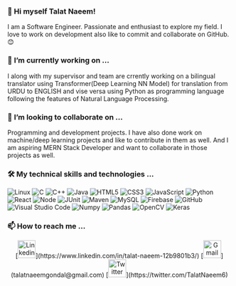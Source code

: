 ### 👋 Hi myself **Talat Naeem**!
I am a Software Engineer. Passionate and enthusiast to explore my field. I love to work on development also like to commit and collaborate on GitHub. 😊

### 🔭 **I’m currently working on** ...
I along with my supervisor and team are crrently working on a bilingual translator using Transformer(Deep Learning NN Model) for translation from URDU to ENGLISH and vise versa using Python as programming language following the features of Natural Language Processing.

### 👯 **I’m looking to collaborate on** ...
Programming and development projects. I have also done work on machine/deep learning projects and like to contribute in them as well. And I am aspiring MERN Stack Developer and want to collaborate in those projects as well.

### 🛠️ **My technical skills and technologies** ...
![Linux](https://img.shields.io/badge/-Linux-000?style=flat-square&logo=linux)
![C](https://img.shields.io/badge/-C-000?style=flat-square&logo=c)
![C++](https://img.shields.io/badge/-C++-000?style=flat-square&logo=cplusplus)
![Java](https://img.shields.io/badge/-Java-000?style=flat-square&logo=java)
![HTML5](https://img.shields.io/badge/-HTML-000?style=flat-square&logo=html5)
![CSS3](https://img.shields.io/badge/-CSS3-000?style=flat-square&logo=css3)
![JavaScript](https://img.shields.io/badge/-JavaScript-000?style=flat-square&logo=javascript)
![Python](https://img.shields.io/badge/-Python-000?style=flat-square&logo=python)
![React](https://img.shields.io/badge/-React-000?style=flat-square&logo=react)
![Node](https://img.shields.io/badge/-Node-000?style=flat-square&logo=nodedotjs)
![JUnit](https://img.shields.io/badge/-JUnit-000?style=flat-square&logo=junit5)
![Maven](https://img.shields.io/badge/-Maven-000?style=flat-square&logo=apachemaven)
![MySQL](https://img.shields.io/badge/-MySQL-000?style=flat-square&logo=mysql)
![Firebase](https://img.shields.io/badge/-Firebase-000?style=flat-square&logo=firebase)
![GitHub](https://img.shields.io/badge/-GitHub-000?style=flat-square&logo=github)
![Visual Studio Code](https://img.shields.io/badge/-VS_Code-000?style=flat-square&logo=visualstudiocode)
![Numpy](https://img.shields.io/badge/-Numpy-000?style=flat-square&logo=numpy)
![Pandas](https://img.shields.io/badge/-Pandas-000?style=flat-square&logo=pandas)
![OpenCV](https://img.shields.io/badge/-OpenCV-000?style=flat-square&logo=opencv)
![Keras](https://img.shields.io/badge/-Keras-000?style=flat-square&logo=keras)


### 📫 **How to reach me** ...
<p align='center'>
  [<img alt="Linkedin" width="40px" src="https://cdn2.iconfinder.com/data/icons/social-media-applications/64/social_media_applications_14-linkedin-256.png" />](https://www.linkedin.com/in/talat-naeem-12b9801b3/)    [<img  alt="Gmail" width="40px" src="https://cdn1.iconfinder.com/data/icons/google-new-logos-1/32/gmail_new_logo-256.png" />](talatnaeemgondal@gmail.com)    [<img  alt="Twitter" width="40px" src="https://cdn2.iconfinder.com/data/icons/social-media-2285/512/1_Twitter3_colored_svg-256.png" />](https://twitter.com/TalatNaeem6)
</p>
